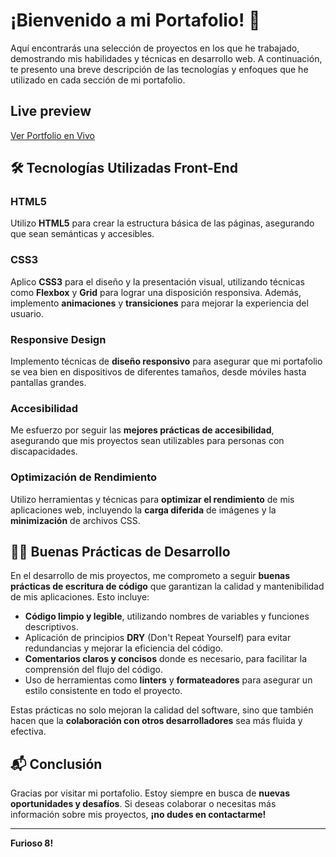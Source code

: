 # ¡Bienvenido a mi Portafolio! 🚀

Aquí encontrarás una selección de proyectos en los que he trabajado, demostrando mis habilidades y técnicas en desarrollo web. A continuación, te presento una breve descripción de las tecnologías y enfoques que he utilizado en cada sección de mi portafolio.

## Live preview

[Ver Portfolio en Vivo](https://portfolioluislopez.netlify.app/)

## 🛠️ Tecnologías Utilizadas Front-End

### HTML5
Utilizo **HTML5** para crear la estructura básica de las páginas, asegurando que sean semánticas y accesibles.

### CSS3
Aplico **CSS3** para el diseño y la presentación visual, utilizando técnicas como **Flexbox** y **Grid** para lograr una disposición responsiva. Además, implemento **animaciones** y **transiciones** para mejorar la experiencia del usuario.

### Responsive Design
Implemento técnicas de **diseño responsivo** para asegurar que mi portafolio se vea bien en dispositivos de diferentes tamaños, desde móviles hasta pantallas grandes.

### Accesibilidad
Me esfuerzo por seguir las **mejores prácticas de accesibilidad**, asegurando que mis proyectos sean utilizables para personas con discapacidades.

### Optimización de Rendimiento
Utilizo herramientas y técnicas para **optimizar el rendimiento** de mis aplicaciones web, incluyendo la **carga diferida** de imágenes y la **minimización** de archivos CSS.

## 🧑‍💻 Buenas Prácticas de Desarrollo

En el desarrollo de mis proyectos, me comprometo a seguir **buenas prácticas de escritura de código** que garantizan la calidad y mantenibilidad de mis aplicaciones. Esto incluye:

- **Código limpio y legible**, utilizando nombres de variables y funciones descriptivos.
- Aplicación de principios **DRY** (Don't Repeat Yourself) para evitar redundancias y mejorar la eficiencia del código.
- **Comentarios claros y concisos** donde es necesario, para facilitar la comprensión del flujo del código.
- Uso de herramientas como **linters** y **formateadores** para asegurar un estilo consistente en todo el proyecto.

Estas prácticas no solo mejoran la calidad del software, sino que también hacen que la **colaboración con otros desarrolladores** sea más fluida y efectiva.

## 📬 Conclusión

Gracias por visitar mi portafolio. Estoy siempre en busca de **nuevas oportunidades y desafíos**. Si deseas colaborar o necesitas más información sobre mis proyectos, **¡no dudes en contactarme!**

---

**Furioso 8!**
